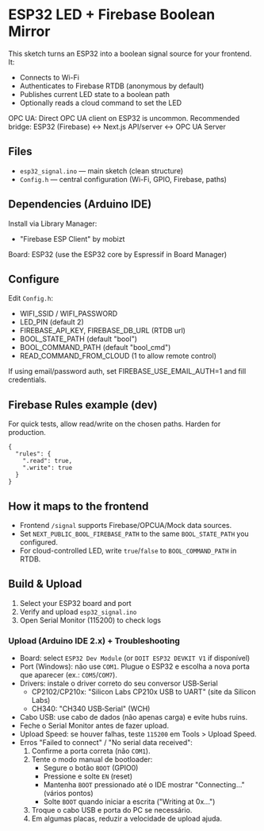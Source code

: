# ESP32 LED + Firebase Boolean Mirror

This sketch turns an ESP32 into a boolean signal source for your frontend. It:
- Connects to Wi-Fi
- Authenticates to Firebase RTDB (anonymous by default)
- Publishes current LED state to a boolean path
- Optionally reads a cloud command to set the LED

OPC UA: Direct OPC UA client on ESP32 is uncommon. Recommended bridge:
ESP32 (Firebase) <-> Next.js API/server <-> OPC UA Server

## Files
- `esp32_signal.ino` — main sketch (clean structure)
- `Config.h` — central configuration (Wi-Fi, GPIO, Firebase, paths)

## Dependencies (Arduino IDE)
Install via Library Manager:
- "Firebase ESP Client" by mobizt

Board: ESP32 (use the ESP32 core by Espressif in Board Manager)

## Configure
Edit `Config.h`:
- WIFI_SSID / WIFI_PASSWORD
- LED_PIN (default 2)
- FIREBASE_API_KEY, FIREBASE_DB_URL (RTDB url)
- BOOL_STATE_PATH (default "bool")
- BOOL_COMMAND_PATH (default "bool_cmd")
- READ_COMMAND_FROM_CLOUD (1 to allow remote control)

If using email/password auth, set FIREBASE_USE_EMAIL_AUTH=1 and fill credentials.

## Firebase Rules example (dev)
For quick tests, allow read/write on the chosen paths. Harden for production.
```
{
  "rules": {
    ".read": true,
    ".write": true
  }
}
```

## How it maps to the frontend
- Frontend `/signal` supports Firebase/OPCUA/Mock data sources.
- Set `NEXT_PUBLIC_BOOL_FIREBASE_PATH` to the same `BOOL_STATE_PATH` you configured.
- For cloud-controlled LED, write `true`/`false` to `BOOL_COMMAND_PATH` in RTDB.

## Build & Upload
1. Select your ESP32 board and port
2. Verify and upload `esp32_signal.ino`
3. Open Serial Monitor (115200) to check logs

### Upload (Arduino IDE 2.x) + Troubleshooting
- Board: select `ESP32 Dev Module` (or `DOIT ESP32 DEVKIT V1` if disponível)
- Port (Windows): não use `COM1`. Plugue o ESP32 e escolha a nova porta que aparecer (ex.: `COM5`/`COM7`).
- Drivers: instale o driver correto do seu conversor USB‑Serial
  - CP2102/CP210x: "Silicon Labs CP210x USB to UART" (site da Silicon Labs)
  - CH340: "CH340 USB‑Serial" (WCH)
- Cabo USB: use cabo de dados (não apenas carga) e evite hubs ruins.
- Feche o Serial Monitor antes de fazer upload.
- Upload Speed: se houver falhas, teste `115200` em Tools > Upload Speed.
- Erros "Failed to connect" / "No serial data received":
  1) Confirme a porta correta (não `COM1`).
  2) Tente o modo manual de bootloader:
     - Segure o botão `BOOT` (GPIO0)
     - Pressione e solte `EN` (reset)
     - Mantenha `BOOT` pressionado até o IDE mostrar "Connecting..." (vários pontos)
     - Solte `BOOT` quando iniciar a escrita ("Writing at 0x...")
  3) Troque o cabo USB e porta do PC se necessário.
  4) Em algumas placas, reduzir a velocidade de upload ajuda.
